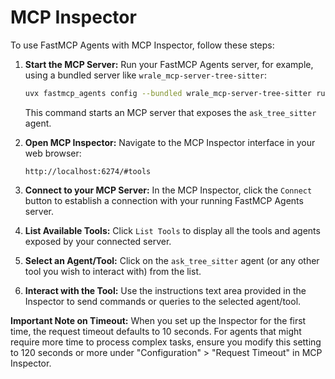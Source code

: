 # MCP Inspector

To use FastMCP Agents with MCP Inspector, follow these steps:

1.  **Start the MCP Server:**
    Run your FastMCP Agents server, for example, using a bundled server like `wrale_mcp-server-tree-sitter`:
    ```bash
    uvx fastmcp_agents config --bundled wrale_mcp-server-tree-sitter run
    ```
    This command starts an MCP server that exposes the `ask_tree_sitter` agent.

2.  **Open MCP Inspector:**
    Navigate to the MCP Inspector interface in your web browser:
    ```
    http://localhost:6274/#tools
    ```

3.  **Connect to your MCP Server:**
    In the MCP Inspector, click the `Connect` button to establish a connection with your running FastMCP Agents server.

4.  **List Available Tools:**
    Click `List Tools` to display all the tools and agents exposed by your connected server.

5.  **Select an Agent/Tool:**
    Click on the `ask_tree_sitter` agent (or any other tool you wish to interact with) from the list.

6.  **Interact with the Tool:**
    Use the instructions text area provided in the Inspector to send commands or queries to the selected agent/tool.

**Important Note on Timeout:**
When you set up the Inspector for the first time, the request timeout defaults to 10 seconds. For agents that might require more time to process complex tasks, ensure you modify this setting to 120 seconds or more under "Configuration" > "Request Timeout" in MCP Inspector.